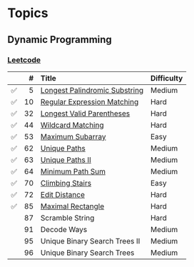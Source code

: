 # Topics

## Dynamic Programming

### [Leetcode](https://leetcode.com/tag/dynamic-programming/)

|  | # | Title | Difficulty |
|:-------:|-------:|:------|:------|
|:white_check_mark:| 5 | [Longest Palindromic Substring](https://github.com/ympons/katas/tree/master/leetcode/0005-longest-palindromic-substring) | Medium |
|:white_check_mark:| 10 | [Regular Expression Matching](https://github.com/ympons/katas/tree/master/leetcode/0010-regular-expression-matching) | Hard |
|:white_check_mark:| 32 | [Longest Valid Parentheses](https://github.com/ympons/katas/tree/master/leetcode/0032-longest-valid-parentheses) | Hard |
|:white_check_mark:| 44 | [Wildcard Matching](https://github.com/ympons/katas/tree/master/leetcode/0044-wildcard-matching) | Hard |
|:white_check_mark:| 53 | [Maximum Subarray](https://github.com/ympons/katas/tree/master/leetcode/0053-maximum-subarray) | Easy |
|:white_check_mark:| 62 | [Unique Paths](https://github.com/ympons/katas/tree/master/leetcode/0062-unique-paths) | Medium |
|:white_check_mark:| 63 | [Unique Paths II](https://github.com/ympons/katas/tree/master/leetcode/0063-unique-paths-ii) | Medium |
|:white_check_mark:| 64 | [Minimum Path Sum](https://github.com/ympons/katas/tree/master/leetcode/0064-minimum-path-sum) | Medium |
|:white_check_mark:| 70 | [Climbing Stairs](https://github.com/ympons/katas/tree/master/leetcode/0070-climbing-stairs) | Easy |
|:white_check_mark:| 72 | [Edit Distance](https://github.com/ympons/katas/tree/master/leetcode/0072-edit-distance) | Hard |
|:white_check_mark:| 85 | [Maximal Rectangle](https://github.com/ympons/katas/tree/master/leetcode/0085-maximal-rectangle) | Hard |
|                  | 87 | Scramble String | Hard |
|                  | 91 | Decode Ways | Medium |
|                  | 95 | Unique Binary Search Trees II | Medium |
|                  | 96 | Unique Binary Search Trees | Medium |

